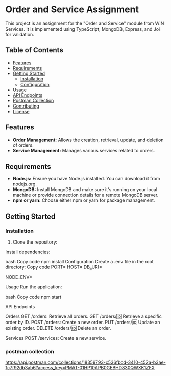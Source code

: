 # Order and Service Assignment

This project is an assignment for the "Order and Service" module from WIN Services. It is implemented using TypeScript, MongoDB, Express, and Joi for validation.

## Table of Contents

- [Features](#features)
- [Requirements](#requirements)
- [Getting Started](#getting-started)
  - [Installation](#installation)
  - [Configuration](#configuration)
- [Usage](#usage)
- [API Endpoints](#api-endpoints)
- [Postman Collection](#postman-collection)
- [Contributing](#contributing)
- [License](#license)

## Features

- **Order Management:** Allows the creation, retrieval, update, and deletion of orders.
- **Service Management:** Manages various services related to orders.

## Requirements

- **Node.js:** Ensure you have Node.js installed. You can download it from [nodejs.org](https://nodejs.org/).
- **MongoDB:** Install MongoDB and make sure it's running on your local machine or provide connection details for a remote MongoDB server.
- **npm or yarn:** Choose either npm or yarn for package management.

## Getting Started

### Installation

1. Clone the repository:

Install dependencies:

bash
Copy code
npm install
Configuration
Create a .env file in the root directory:
Copy code
PORT=
HOST=
DB_URI=

NODE_ENV=

Usage
Run the application:

bash
Copy code
npm start


API Endpoints

Orders
GET /orders: Retrieve all orders.
GET /orders/:id: Retrieve a specific order by ID.
POST /orders: Create a new order.
PUT /orders/:id: Update an existing order.
DELETE /orders/:id: Delete an order.

Services
POST /services: Create a new service.

### postman collection
https://api.postman.com/collections/18359793-c536fbcd-3410-452a-b3ae-1c7f92db3ab6?access_key=PMAT-01HP10APB0GEBHD830QWXK1ZFX
